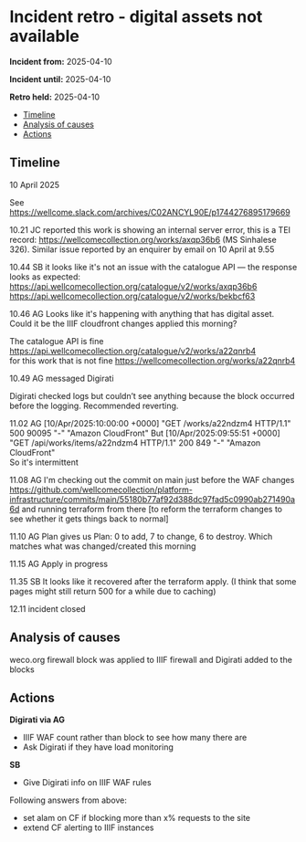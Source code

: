 # Incident retro - digital assets not available

**Incident from:** 2025-04-10

**Incident until:** 2025-04-10

**Retro held:** 2025-04-10


- [Timeline](#timeline)
- [Analysis of causes](#analysis-of-causes)
- [Actions](#actions)

## Timeline

10 April 2025

See https://wellcome.slack.com/archives/C02ANCYL90E/p1744276895179669 

10.21 JC reported this work is showing an internal server error, this is a TEI record: https://wellcomecollection.org/works/axqp36b6  (MS Sinhalese 326). Similar issue reported by an enquirer by email on 10 April at 9.55

10.44 SB it looks like it's not an issue with the catalogue API — the response looks as expected:<br>
https://api.wellcomecollection.org/catalogue/v2/works/axqp36b6 <br>
https://api.wellcomecollection.org/catalogue/v2/works/bekbcf63 <br>

10.46 AG Looks like it's happening with anything that has digital asset. Could it be the IIIF cloudfront changes applied this morning?

The catalogue API is fine <br>
https://api.wellcomecollection.org/catalogue/v2/works/a22qnrb4 <br>
for this work that is not fine https://wellcomecollection.org/works/a22qnrb4 

10.49 AG messaged Digirati 

Digirati checked logs but couldn’t see anything because the block occurred before the logging. Recommended reverting.

11.02 AG 
[10/Apr/2025:10:00:00 +0000] "GET /works/a22ndzm4 HTTP/1.1" 500 90095 "-" "Amazon CloudFront"
But
[10/Apr/2025:09:55:51 +0000] "GET /api/works/items/a22ndzm4 HTTP/1.1" 200 849 "-" "Amazon CloudFront" <br>
So it's intermittent

11.08 AG I'm checking out the commit on main just before the WAF changes
https://github.com/wellcomecollection/platform-infrastructure/commits/main/55180b77af92d388dc97fad5c0990ab271490a6d 
and running terraform from there [to reform the terraform changes to see whether it gets things back to normal]

11.10 AG Plan gives us
Plan: 0 to add, 7 to change, 6 to destroy.
Which matches what was changed/created this morning

11.15 AG Apply in progress

11.35 SB It looks like it recovered after the terraform apply. (I think that some pages might still return 500 for a while due to caching)

12.11 incident closed

## Analysis of causes

weco.org firewall block was applied to IIIF firewall and Digirati added to the blocks


## Actions

**Digirati via AG**
- IIIF WAF count rather than block to see how many there are
- Ask Digirati if they have load monitoring

**SB**
- Give Digirati info on IIIF WAF rules

Following answers from above:
- set alam on CF if blocking more than x% requests to the site
- extend CF alerting to IIIF instances
